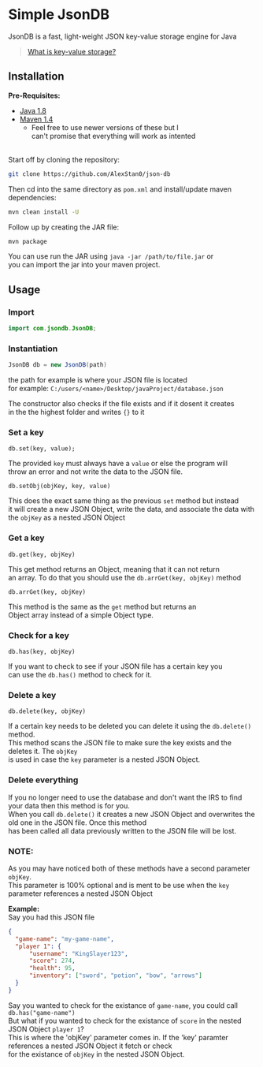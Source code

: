 # Simple JsonDB

JsonDB is a fast, light-weight JSON key-value storage engine for Java
> [What is key-value storage?](https://redis.com/nosql/key-value-databases/)

## Installation

**Pre-Requisites:**
  * [Java 1.8](https://www.java.com/download/ie_manual.jsp) 
  * [Maven 1.4](https://maven.apache.org/download.cgi)
    * Feel free to use newer versions of these but I <br> can't promise that everything will work as intented


<br>Start off by cloning the repository: 
```bash
git clone https://github.com/AlexStan0/json-db
```

Then cd into the same directory as `pom.xml` and install/update maven dependencies:
```bash
mvn clean install -U
```

Follow up by creating the JAR file:
```bash
mvn package
```

You can use run the JAR using `java -jar /path/to/file.jar` or <br>
you can import the jar into your maven project.

## Usage

### Import
```Java
import com.jsondb.JsonDB;
```

### Instantiation
```Java
JsonDB db = new JsonDB(path)
```

the path for example is where your JSON file is located <br>
for example: `C:/users/<name>/Desktop/javaProject/database.json`<br>

The constructor also checks if the file exists and if it dosent it creates <br>
in the the highest folder and writes `{}` to it

### Set a key
`db.set(key, value);`

The provided `key` must always have a `value` or else the program will <br>
throw an error and not write the data to the JSON file. <br>

`db.setObj(objKey, key, value)`

This does the exact same thing as the previous `set` method but instead <br>
it will create a new JSON Object, write the data, and associate the data with <br>
the `objKey` as a nested JSON Object


### Get a key

`db.get(key, objKey)` 

This get method returns an Object, meaning that it can not return <br>
an array. To do that you should use the `db.arrGet(key, objKey)` method

`db.arrGet(key, objKey)`

This method is the same as the `get` method but returns an <br>
Object array instead of a simple Object type. 

### Check for a key 

`db.has(key, objKey)`

If you want to check to see if your JSON file has a certain key you <br>
can use the `db.has()` method to check for it. 

### Delete a key 

`db.delete(key, objKey)`

If a certain key needs to be deleted you can delete it using the `db.delete()` method. <br>
This method scans the JSON file to make sure the key exists and the deletes it. The `objKey` <br>
is used in case the `key` parameter is a nested JSON Object. 

### Delete everything

If you no longer need to use the database and don't want the IRS to find your data then this method is for you. <br>
When you call `db.delete()` it creates a new JSON Object and overwrites the old one in the JSON file. Once this method <br>
has been called all data previously written to the JSON file will be lost.

### NOTE: <br>
As you may have noticed both of these methods have a second parameter `objKey`.<br>
This parameter is 100% optional and is ment to be use when the `key` parameter references a nested JSON Object <br>

**Example:** <br>
  Say you had this JSON file 
  ```JSON
  {
    "game-name": "my-game-name",
    "player 1": {
        "username": "KingSlayer123",
        "score": 274, 
        "health": 95,
        "inventory": ["sword", "potion", "bow", "arrows"]
    }
  }
  ```

Say you wanted to check for the existance of `game-name`, you could call `db.has("game-name")` <br>
But what if you wanted to check for the existance of `score` in the nested JSON Object `player 1`? <br>
This is where the 'objKey' parameter comes in. If the 'key' paramter references a nested JSON Object it fetch or check <br>
for the existance of `objKey` in the nested JSON Object.
